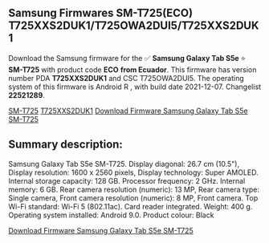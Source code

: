 <h2>Samsung Firmwares SM-T725(ECO) T725XXS2DUK1/T725OWA2DUI5/T725XXS2DUK1</h2>
Download the Samsung firmware for the ✅ <strong>Samsung Galaxy Tab S5e </strong> ⭐ <strong>SM-T725</strong> with product code <strong>ECO</strong> <strong> from Ecuador</strong>. This firmware has version number PDA <strong>T725XXS2DUK1</strong> and CSC T725OWA2DUI5. The operating system of this firmware is Android R , with build date 2021-12-07. Changelist <strong>22521289</strong>.


[SM-T725](https://samfirm.shop/samsung/model/SM-T725)
[T725XXS2DUK1](https://samfirm.shop/samsung/pda/T725XXS2DUK1)
[Download Firmware Samsung Galaxy Tab S5e SM-T725](https://samfirm.shop/samsung/firmware/481118)
<h2>Summary description:</h2>
<p>Samsung Galaxy Tab S5e SM-T725. Display diagonal: 26.7 cm (10.5"), Display resolution: 1600 x 2560 pixels, Display technology: Super AMOLED. Internal storage capacity: 128 GB. Processor frequency: 2 GHz. Internal memory: 6 GB. Rear camera resolution (numeric): 13 MP, Rear camera type: Single camera, Front camera resolution (numeric): 8 MP, Front camera. Top Wi-Fi standard: Wi-Fi 5 (802.11ac). Card reader integrated. Weight: 400 g. Operating system installed: Android 9.0. Product colour: Black</p>


[Download Firmware Samsung Galaxy Tab S5e SM-T725](https://samfirm.shop/samsung/firmware/481118)
